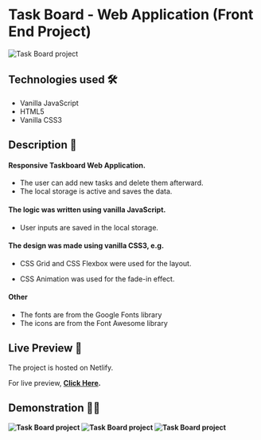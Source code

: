 # Task Board - Web Application (Front End Project)

<img src="https://i.imgur.com/4oIPBU3.png" alt="Task Board project">

## Technologies used 🛠️
* Vanilla JavaScript
* HTML5
* Vanilla CSS3

## Description 📝
#### Responsive Taskboard Web Application.
- The user can add new tasks and delete them afterward.
- The local storage is active and saves the data.

#### The logic was written using vanilla JavaScript.

- User inputs are saved in the local storage.

#### The design was made using vanilla CSS3, e.g.

- CSS Grid and CSS Flexbox were used for the layout.

- CSS Animation was used for the fade-in effect.

#### Other
- The fonts are from the Google Fonts library
- The icons are from the Font Awesome library

## Live Preview 🔗
The project is hosted on Netlify.

For live preview, <strong><a href="https://taskboardproject.netlify.app/">Click Here</a></string>.

## Demonstration 🤹‍♂️
<img src="https://s2.gifyu.com/images/ezgif-7-6bbd7ff9cebe.gif" alt="Task Board project">

<img src="https://s2.gifyu.com/images/ezgif-7-d0242fc71bc5.gif" alt="Task Board project">

<img src="https://i.imgur.com/WzRfyk8.gif" alt="Task Board project">
